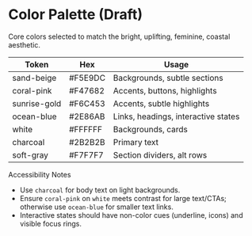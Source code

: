 # Color Palette (Draft)

Core colors selected to match the bright, uplifting, feminine, coastal aesthetic.

| Token | Hex | Usage |
|---|---|---|
| sand-beige | #F5E9DC | Backgrounds, subtle sections |
| coral-pink | #F47682 | Accents, buttons, highlights |
| sunrise-gold | #F6C453 | Accents, subtle highlights |
| ocean-blue | #2E86AB | Links, headings, interactive states |
| white | #FFFFFF | Backgrounds, cards |
| charcoal | #2B2B2B | Primary text |
| soft-gray | #F7F7F7 | Section dividers, alt rows |

Accessibility Notes

- Use `charcoal` for body text on light backgrounds.
- Ensure `coral-pink` on `white` meets contrast for large text/CTAs; otherwise use `ocean-blue` for smaller text links.
- Interactive states should have non-color cues (underline, icons) and visible focus rings.


